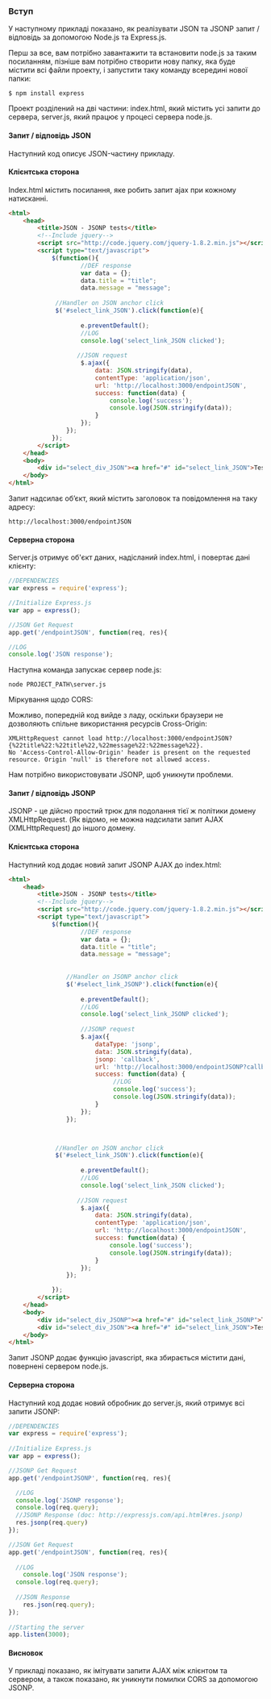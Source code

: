 ### Вступ

У наступному прикладі показано, як реалізувати JSON та JSONP запит / відповідь за допомогою Node.js та Express.js.

Перш за все, вам потрібно завантажити та встановити node.js за таким посиланням, пізніше вам потрібно створити нову папку, яка буде містити всі файли проекту, і запустити таку команду всередині нової папки:

    $ npm install express

Проект розділений на дві частини: index.html, який містить усі запити до сервера, server.js, який працює у процесі сервера node.js.

#### Запит / відповідь JSON

Наступний код описує JSON-частину прикладу.

#### Клієнтська сторона 

Index.html містить посилання, яке робить запит ajax при кожному натисканні.

```html
<html>
    <head>
        <title>JSON - JSONP tests</title>
        <!--Include jquery-->
        <script src="http://code.jquery.com/jquery-1.8.2.min.js"></script>      
        <script type="text/javascript">
            $(function(){
                    //DEF response        
                    var data = {};
                    data.title = "title";
                    data.message = "message";
                       
             //Handler on JSON anchor click                 
             $('#select_link_JSON').click(function(e){
                 
                    e.preventDefault();
                    //LOG
                    console.log('select_link_JSON clicked');
                   
                   //JSON request     
                    $.ajax({
                        data: JSON.stringify(data),
                        contentType: 'application/json',
                        url: 'http://localhost:3000/endpointJSON',                      
                        success: function(data) {
                            console.log('success');
                            console.log(JSON.stringify(data));
                        }
                    });
                }); 
            });
        </script>
    </head>
    <body>
        <div id="select_div_JSON"><a href="#" id="select_link_JSON">Test JSON</a></div>    
    </body>
</html>
```

Запит надсилає об’єкт, який містить заголовок та повідомлення на таку адресу:

    http://localhost:3000/endpointJSON


#### Серверна сторона

Server.js отримує об'єкт даних, надісланий index.html, і повертає дані клієнту:

```js
//DEPENDENCIES
var express = require('express');

//Initialize Express.js
var app = express();

//JSON Get Request
app.get('/endpointJSON', function(req, res){

//LOG
console.log('JSON response');
```

Наступна команда запускає сервер node.js:

    node PROJECT_PATH\server.js

Міркування щодо CORS:

Можливо, попередній код вийде з ладу, оскільки браузери не дозволяють спільне використання ресурсів Cross-Origin:

    XMLHttpRequest cannot load http://localhost:3000/endpointJSON?{%22title%22:%22title%22,%22message%22:%22message%22}. 
    No 'Access-Control-Allow-Origin' header is present on the requested resource. Origin 'null' is therefore not allowed access.

Нам потрібно використовувати JSONP, щоб уникнути проблеми.

#### Запит / відповідь JSONP

JSONP - це дійсно простий трюк для подолання тієї ж політики домену XMLHttpRequest. (Як відомо, не можна надсилати запит AJAX (XMLHttpRequest) до іншого домену.

#### Клієнтська сторона

Наступний код додає новий запит JSONP AJAX до index.html:

```html
<html>
    <head>
        <title>JSON - JSONP tests</title>
        <!--Include jquery-->
        <script src="http://code.jquery.com/jquery-1.8.2.min.js"></script>      
        <script type="text/javascript">
            $(function(){
                    //DEF response        
                    var data = {};
                    data.title = "title";
                    data.message = "message";
                    
                    
                //Handler on JSONP anchor click                 
                $('#select_link_JSONP').click(function(e){
                 
                    e.preventDefault();
                    //LOG
                    console.log('select_link_JSONP clicked');
                    
                    //JSONP request 
                    $.ajax({
                        dataType: 'jsonp',
                        data: JSON.stringify(data),                      
                        jsonp: 'callback',
                        url: 'http://localhost:3000/endpointJSONP?callback=?',                     
                        success: function(data) {
                             //LOG
                             console.log('success');
                             console.log(JSON.stringify(data));               
                        }
                    });
                }); 



             //Handler on JSON anchor click                 
             $('#select_link_JSON').click(function(e){
                 
                    e.preventDefault();
                    //LOG
                    console.log('select_link_JSON clicked');
                   
                   //JSON request     
                    $.ajax({
                        data: JSON.stringify(data),
                        contentType: 'application/json',
                        url: 'http://localhost:3000/endpointJSON',                      
                        success: function(data) {
                            console.log('success');
                            console.log(JSON.stringify(data));
                        }
                    });
                }); 

            });
        </script>
    </head>
    <body>
        <div id="select_div_JSONP"><a href="#" id="select_link_JSONP">Test JSONP</a></div>
        <div id="select_div_JSON"><a href="#" id="select_link_JSON">Test JSON</a></div>    
    </body>
</html>
```

Запит JSONP додає функцію javascript, яка збирається містити дані, повернені сервером node.js.

#### Серверна сторона

Наступний код додає новий обробник до server.js, який отримує всі запити JSONP:

```js
//DEPENDENCIES
var express = require('express');
 
//Initialize Express.js 
var app = express();

//JSONP Get Request
app.get('/endpointJSONP', function(req, res){

  //LOG  
  console.log('JSONP response');
  console.log(req.query);
  //JSONP Response (doc: http://expressjs.com/api.html#res.jsonp) 
  res.jsonp(req.query) 
});

//JSON Get Request
app.get('/endpointJSON', function(req, res){
  
  //LOG
    console.log('JSON response');
  console.log(req.query);
  
  //JSON Response
    res.json(req.query);
});
 
//Starting the server 
app.listen(3000);
```

#### Висновок

У прикладі показано, як імітувати запити AJAX між клієнтом та сервером, а також показано, як уникнути помилки CORS за допомогою JSONP.
